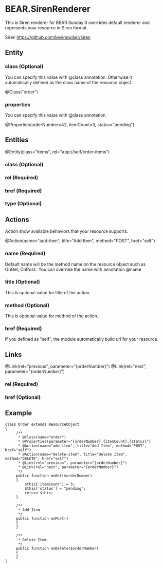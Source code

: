 # BEAR.SirenRenderer

This is Siren renderer for BEAR.Sunday
It overrides default renderer and represents your resource in Siren format.

Siren
https://github.com/kevinswiber/siren

## Entity

### class (Optional)

You can specify this value with @class annotation. Otherwise it automatically defined as the class name of the resource object.

@Class("order")

### properties

You can specify this value with @class annotation.

@Properties(orderNumber=42, itemCount=3, status="pending")

## Entities

@Entity(class="items", rel="app://self/order-items")

### class (Optional)

### rel (Required)

### href (Required)

### type (Optional)

## Actions

Action show available behaviors that your resource supports.

@Action(name="add-item", title="Add Item", method="POST", href="self")

### name (Required)

Default name will be the method name on the resource object such as OnGet, OnPost..
You can override the name with annotation @name

### title (Optional)

This is optional value for title of the action.

### method (Optional)

This is optional value for method of the action.

### href (Required)

If you defined as "self", the module automatically build url for your resource.

## Links

@Link(rel="previous", parameter="{orderNumber}")
@Link(rel="next", parameter="{orderNumber}")

### rel (Required)

### href (Optional)


## Example

```
class Order extends ResourceObject
{
     /**
      * @Class(name="order")
      * @Properties(parameter="{orderNumber},{itemCount},{status}")
      * @Action(name="add-item", title="Add Item", method="POST", href="self")
      * @Action(name="delete-item", title="Delete Item", method="DELETE", href="self")
      * @Link(rel="previous", parameter="{orderNumber}")
      * @Link(rel="next", parameter="{orderNumber}")
      */
     public function onGet($orderNumber)
     {
         $this['itemCount'] = 3;
         $this['status'] = "pending";
         return $this;
     }

     /**
      * Add Item
      */
     public function onPost()
     {
     }

     /**
      * Delete Item
      */
     public function onDelete($orderNumber)
     {
     }
}
```



